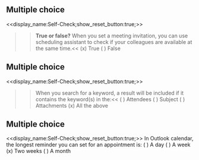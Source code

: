 ## Multiple choice
<<display_name:Self-Check;show_reset_button:true;>>
>><b>True or false?</b> When you set a meeting invitation, you can use scheduling assistant to check if your colleagues are available at the same time.<<
(x) True
( ) False

## Multiple choice
<<display_name:Self-Check;show_reset_button:true;>>
>>When you search for a keyword, a result will be included if it contains the keyword(s) in the:<<
( ) Attendees
( ) Subject
( ) Attachments
(x) All the above

## Multiple choice
<<display_name:Self-Check;show_reset_button:true;>>
In Outlook calendar, the longest reminder you can set for an appointment is:
( ) A day
( ) A week
(x) Two weeks
( ) A month

